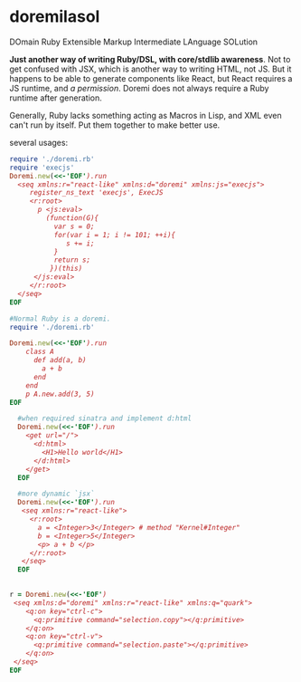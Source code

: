 # doremilasol
DOmain Ruby Extensible Markup Intermediate LAnguage SOLution

**Just another way of writing Ruby/DSL, with core/stdlib awareness**.  Not to get confused with JSX, which is another way to writing HTML, not JS. 
But it happens to be able to generate components like React, but React requires a JS runtime, and *a permission*. Doremi does not always require a Ruby runtime after generation.

Generally, Ruby lacks something acting as Macros in Lisp, and XML even can't run by itself. Put them together to make better use.

several usages:


``` ruby
require './doremi.rb'
require 'execjs'
Doremi.new(<<-'EOF').run
  <seq xmlns:r="react-like" xmlns:d="doremi" xmlns:js="execjs">
     register_ns_text 'execjs', ExecJS
     <r:root>     
       p <js:eval>
         (function(G){
           var s = 0;
           for(var i = 1; i != 101; ++i){
              s += i;
           }
           return s;
          })(this)
      </js:eval>
     </r:root>
  </seq>
EOF
```



```ruby
#Normal Ruby is a doremi.
require './doremi.rb'

Doremi.new(<<-'EOF').run
    class A
      def add(a, b)
        a + b
      end
    end
    p A.new.add(3, 5)
EOF
```

```ruby
  #when required sinatra and implement d:html
  Doremi.new(<<-'EOF').run
    <get url="/">
      <d:html>
        <H1>Hello world</H1>
      </d:html>
    </get>
  EOF
```

```ruby
  #more dynamic `jsx`
  Doremi.new(<<-'EOF').run
   <seq xmlns:r="react-like">
     <r:root>
       a = <Integer>3</Integer> # method "Kernel#Integer"
       b = <Integer>5</Integer> 
       <p> a + b </p>
     </r:root>
   </seq>
  EOF
   
```



```ruby
r = Doremi.new(<<-'EOF')
 <seq xmlns:d="doremi" xmlns:r="react-like" xmlns:q="quark"> 
    <q:on key="ctrl-c">
      <q:primitive command="selection.copy"></q:primitive>
    </q:on>
    <q:on key="ctrl-v">
      <q:primitive command="selection.paste"></q:primitive>
    </q:on>
 </seq>
EOF
```
